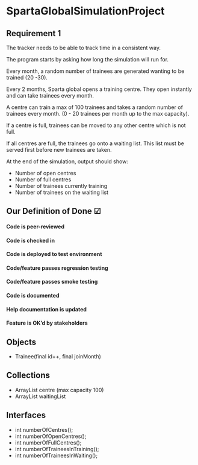 # SpartaGlobalSimulationProject

## Requirement 1

The tracker needs to be able to track time in a consistent way.

The program starts by asking how long the simulation will run for.

Every month, a random number of trainees are generated wanting to be trained (20 -30).

Every 2 months, Sparta global opens a training centre. They open instantly and can take trainees every month.

A centre can train a max of 100 trainees and takes a random number of trainees every month. (0 - 20 trainees per month up to the max capacity).

If a centre is full, trainees can be moved to any other centre which is not full.

If all centres are full, the trainees go onto a waiting list. This list must be served first before new trainees are taken.

At the end of the simulation, output should show:
  - Number of open centres
  - Number of full centres
  - Number of trainees currently training
  - Number of trainees on the waiting list

## Our Definition of Done &#x2611;

#### Code is peer-reviewed

#### Code is checked in

#### Code is deployed to test environment

#### Code/feature passes regression testing

#### Code/feature passes smoke testing

#### Code is documented

#### Help documentation is updated

#### Feature is OK’d by stakeholders


## Objects
- Trainee(final id++, final joinMonth)

## Collections
- ArrayList<Trainee> centre (max capacity 100)
- ArrayList<Trainee> waitingList

## Interfaces
- int numberOfCentres();
- int numberOfOpenCentres();
- int numberOfFullCentres();
- int numberOfTraineesInTraining();
- int numberOfTraineesInWaiting();
  
